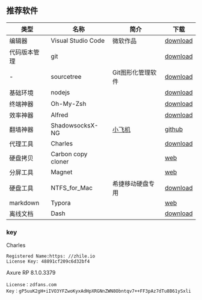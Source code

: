 ## 推荐软件

| 类型 | 名称 | 简介 | 下载 |
| -------- | ------------------ | ----------------------------------- | ---------------------------------------- |
| 编辑器 | Visual Studio Code | 微软作品 | [download](https://code.visualstudio.com/download) |
| 代码版本管理 | git | | [download](https://git-scm.com/) |
| - | sourcetree | Git图形化管理软件 | [download](https://www.sourcetreeapp.com/) |
| 基础环境 | nodejs | | [download](https://nodejs.org/en/) |
| 终端神器 | Oh-My-Zsh | | [download](http://ohmyz.sh/)  |
| 效率神器 | Alfred | | [download](https://www.alfredapp.com/) |
| 翻墙神器 | ShadowsocksX-NG | [小飞机](https://fast.ishadowx.net/) | [github](https://github.com/shadowsocks/ShadowsocksX-NG) |
| 代理工具 | Charles | | [download](https://www.charlesproxy.com/)  |
| 硬盘拷贝 | Carbon copy cloner | | [web](https://bombich.com/) |
| 分屏工具 | Magnet | | [web](http://magnet.crowdcafe.com/) |
| 硬盘工具 | NTFS_for_Mac | 希捷移动硬盘专用 | [download](https://www.seagate.com/cn/zh/support/downloads/item/ntfs-driver-for-mac-os-master-dl/)|
| markdown | Typora | | [web](https://www.typora.io/) |
| 离线文档 | Dash | | [download](https://kapeli.com/dash) |
### key

Charles

```
Registered Name:https: //zhile.io
License Key: 48891cf209c6d32bf4
```

Axure RP 8.1.0.3379

```
License：zdfans.com
Key：gP5uuK2gH+iIVO3YFZwoKyxAdHpXRGNnZWN8Obntqv7++FF3pAz7dTu8B61ySxli
```

